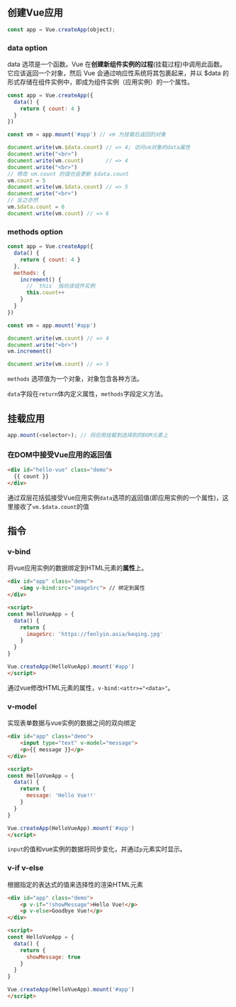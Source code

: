 ## 创建Vue应用
``` Javascript
const app = Vue.createApp(object);
```

### data option
data 选项是一个函数。Vue 在**创建新组件实例的过程**(挂载过程)中调用此函数。它应该返回一个对象，然后 Vue 会通过响应性系统将其包裹起来，并以 $data 的形式存储在组件实例中，即成为组件实例（应用实例）的一个属性。
``` Javascript
const app = Vue.createApp({
  data() {
    return { count: 4 }
  }
})

const vm = app.mount('#app') // vm 为挂载后返回的对象

document.write(vm.$data.count) // => 4; 访问vm对象的data属性
document.write("<br>")
document.write(vm.count)       // => 4
document.write("<br>")
// 修改 vm.count 的值也会更新 $data.count
vm.count = 5
document.write(vm.$data.count) // => 5
document.write("<br>")
// 反之亦然
vm.$data.count = 6
document.write(vm.count) // => 6
```

### methods option
```Javascript
const app = Vue.createApp({
  data() {
    return { count: 4 }
  },
  methods: {
    increment() {
      // `this` 指向该组件实例
      this.count++
    }
  }
})

const vm = app.mount('#app')

document.write(vm.count) // => 4
document.write("<br>")
vm.increment()

document.write(vm.count) // => 5
```
`methods` 选项值为一个对象，对象包含各种方法。

`data`字段在`return`体内定义属性，`methods`字段定义方法。


## 挂载应用
``` Javascript
app.mount(<selector>); // 将应用挂载到选择到的DOM元素上
```


### 在DOM中接受Vue应用的返回值
```HTML
<div id="hello-vue" class="demo">
  {{ count }}
</div>
```
通过双层花括弧接受Vue应用实例`data`选项的返回值(即应用实例的一个属性)，这里接收了`vm.$data.count`的值


## 指令
### v-bind
将vue应用实例的数据绑定到HTML元素的**属性**上。
```HTML
<div id="app" class="demo">
    <img v-bind:src="imageSrc"> // 绑定到属性
</div>

<script>
const HelloVueApp = {
  data() {
    return {
      imageSrc: 'https://fenlyin.asia/keqing.jpg'
    }
  }
}

Vue.createApp(HelloVueApp).mount('#app')
</script>
```
通过vue修改HTML元素的属性，`v-bind:<attr>="<data>"`。

### v-model
实现表单数据与vue实例的数据之间的双向绑定
```HTML
<div id="app" class="demo">
    <input type="text" v-model="message">
    <p>{{ message }}</p>
</div>

<script>
const HelloVueApp = {
  data() {
    return {
      message: 'Hello Vue!!'
    }
  }
}

Vue.createApp(HelloVueApp).mount('#app')
</script>
```
`input`的值和vue实例的数据将同步变化，并通过`p`元素实时显示。

### v-if v-else
根据指定的表达式的值来选择性的渲染HTML元素
```HTML
<div id="app" class="demo">
    <p v-if="!showMessage">Hello Vue!</p>
    <p v-else>Goodbye Vue!</p>
</div>

<script>
const HelloVueApp = {
  data() {
    return {
      showMessage: true
    }
  }
}

Vue.createApp(HelloVueApp).mount('#app')
</script>
```
